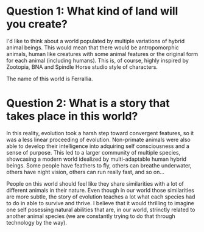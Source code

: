 # Question 1: What kind of land will you create?

I'd like to think about a world populated by multiple variations of hybrid animal beings. This would mean that there would be antropomorphic animals, human like creatures with some animal features or the original form for each animal (including humans). This is, of course, highly inspired by Zootopia, BNA and Spindle Horse studio style of characters.

The name of this world is Ferrallia.

# Question 2: What is a story that takes place in this world?

In this reality, evolution took a harsh step toward convergent features, so it was a less linear proceeding of evolution. Non-primate animals were also able to develop their intelligence into adquiring self consciousness and a sense of purpose. This led to a larger community of multiple species, showcasing a modern world idealized by multi-adaptable human hybrid beings. Some people have feathers to fly, others can breathe underwater, others have night vision, others can run really fast, and so on...

People on this world should feel like they share similarities with a lot of different animals in their nature. Even though in our world those similarities are more subtle, the story of evolution teaches a lot what each species had to do in able to survive and thrive. I believe that it would thrilling to imagine one self posessing natural abilities that are, in our world, strinctly related to another animal species (we are constantly trying to do that through technology by the way).
